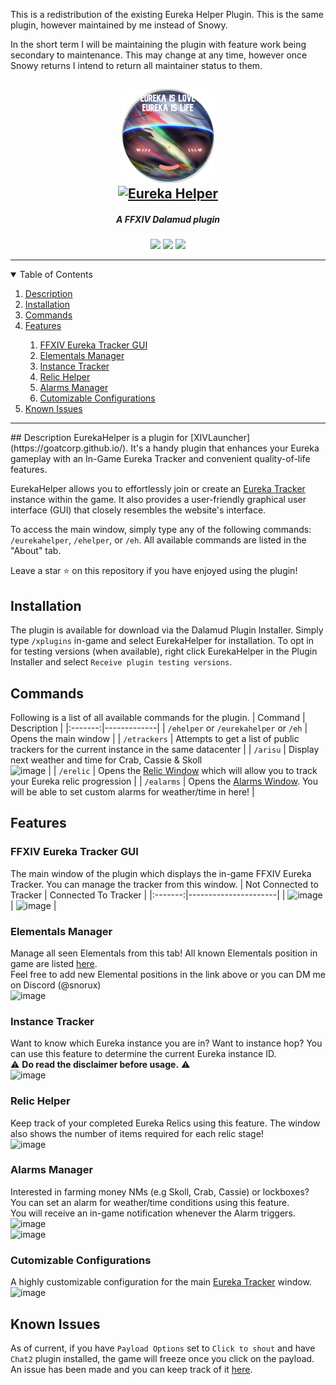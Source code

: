 This is a redistribution of the existing Eureka Helper Plugin. This is the same plugin, however maintained by me instead of Snowy.

In the short term I will be maintaining the plugin with feature work being secondary to maintenance. This may change at any time, however once Snowy returns I intend to return all maintainer status to them.

<section id="header" align="center">
  <h1>
    <img href="https://https://github.com/snorux/EurekaHelper" src="/EurekaHelper/Resources/icon.png" width="150px" />
    <br>
    <a href="https://git.io/typing-svg"><img src="https://readme-typing-svg.herokuapp.com?font=Patrick+Hand&size=50&duration=3000&pause=2000&center=true&vCenter=true&width=435&lines=Eureka+Helper" alt="Eureka Helper" /></a>
  </h1>
  <div align="center">
    <h5>A FFXIV Dalamud plugin</h5>
    <a href="https://github.com/snorux/EurekaHelper/tags"><img src="https://img.shields.io/github/v/tag/snorux/EurekaHelper?label=version&style=for-the-badge" /></a>
    <a href="https://github.com/snorux/EurekaHelper"><img src="https://img.shields.io/endpoint?style=for-the-badge&url=https://qzysathwfhebdai6xgauhz4q7m0mzmrf.lambda-url.us-east-1.on.aws/EurekaHelper" /></a>
    <a href="https://github.com/goatcorp/Dalamud"><img src="https://img.shields.io/badge/ffxiv-dalamud-red.svg?&style=for-the-badge" /></a>
  </div>
</section>

<hr>

<details open>
  <summary>
    <span>Table of Contents</span>
  </summary>
  <ol>
    <li><a href="#description">Description</a></li>
    <li><a href="#installation">Installation</a></li>
    <li><a href="#commands">Commands</a></li>
    <li><a href="#features">Features</a></li>
    <ol>
      <li><a href="#ffxiv-eureka-tracker-gui">FFXIV Eureka Tracker GUI</a></li>
      <li><a href="#elementals-manager">Elementals Manager</a></li>
      <li><a href="#instance-tracker">Instance Tracker</a></li>
      <li><a href="#relic-helper">Relic Helper</a></li>
      <li><a href="#alarms-manager">Alarms Manager</a></li>
      <li><a href="#cutomizable-configurations">Cutomizable Configurations</a></li>
    </ol>
    <li><a href="#known-issues">Known Issues</a></li>
  </ol>
</details>

<hr>
## Description
EurekaHelper is a plugin for [XIVLauncher](https://goatcorp.github.io/). It's a handy plugin that enhances your Eureka gameplay with an In-Game Eureka Tracker and convenient quality-of-life features.

EurekaHelper allows you to effortlessly join or create an [Eureka Tracker](https://ffxiv-eureka.com/) instance within the game. It also provides a user-friendly graphical user interface (GUI) that closely resembles the website's interface.

To access the main window, simply type any of the following commands: `/eurekahelper`, `/ehelper`, or `/eh`. All available commands are listed in the "About" tab.  

Leave a star ⭐ on this repository if you have enjoyed using the plugin!

## Installation
The plugin is available for download via the Dalamud Plugin Installer. Simply type `/xplugins` in-game and select EurekaHelper for installation.
To opt in for testing versions (when available), right click EurekaHelper in the Plugin Installer and select `Receive plugin testing versions`.

## Commands
Following is a list of all available commands for the plugin.
| Command | Description |
|:-------:|-------------|
| `/ehelper` or `/eurekahelper` or `/eh` | Opens the main window |
| `/etrackers` | Attempts to get a list of public trackers for the current instance in the same datacenter |
| `/arisu` | Display next weather and time for Crab, Cassie & Skoll<br>![image](https://github.com/snooooowy/EurekaHelper/assets/34697265/0b8d6af7-cf68-40c2-972c-dd194dd43c2a) |
| `/erelic` | Opens the [Relic Window](#relic-window) which will allow you to track your Eureka relic progression |
| `/ealarms` | Opens the [Alarms Window](#alarms-window). You will be able to set custom alarms for weather/time in here! |

## Features
### FFXIV Eureka Tracker GUI
The main window of the plugin which displays the in-game FFXIV Eureka Tracker. You can manage the tracker from this window.
| Not Connected to Tracker | Connected To Tracker |
|:-------:|----------------------|
| ![image](https://github.com/snooooowy/EurekaHelper/assets/34697265/b3b3ef48-407c-4cd6-be35-6f421e5a5b14) | ![image](https://github.com/snooooowy/EurekaHelper/assets/34697265/1ff96e27-5216-4059-8648-38845dbf0943) |

### Elementals Manager
Manage all seen Elementals from this tab! All known Elementals position in game are listed [here](https://github.com/snooooowy/EurekaHelper/issues/13).  
Feel free to add new Elemental positions in the link above or you can DM me on Discord (@snorux)  
![image](https://github.com/snooooowy/EurekaHelper/assets/34697265/5655c0f7-7df5-44ba-846c-58f87d542429)

### Instance Tracker
Want to know which Eureka instance you are in? Want to instance hop? You can use this feature to determine the current Eureka instance ID.  
⚠️ **Do read the disclaimer before usage.** ⚠️  
![image](https://github.com/snooooowy/EurekaHelper/assets/34697265/0a321213-5bd0-47c2-8727-21ef97c98ca2)

### Relic Helper
Keep track of your completed Eureka Relics using this feature. The window also shows the number of items required for each relic stage!  
![image](https://github.com/snooooowy/EurekaHelper/assets/34697265/36b6f09c-596b-48fb-a978-ae912b94efe8)

### Alarms Manager
Interested in farming money NMs (e.g Skoll, Crab, Cassie) or lockboxes? You can set an alarm for weather/time conditions using this feature.  
You will receive an in-game notification whenever the Alarm triggers.  
![image](https://github.com/snooooowy/EurekaHelper/assets/34697265/ae7e7c57-6ac2-4848-bf59-9991eaa57867)  
![image](https://github.com/snooooowy/EurekaHelper/assets/34697265/64460d46-f3ff-4ba9-b960-26533f3cb494)

### Cutomizable Configurations
A highly customizable configuration for the main [Eureka Tracker](#ffxiv-eureka-tracker-gui) window.  
![image](https://user-images.githubusercontent.com/34697265/235935187-97466b2a-7d35-485d-aee0-23f5da3d0955.png)

## Known Issues
As of current, if you have `Payload Options` set to `Click to shout` and have `Chat2` plugin installed, the game will freeze once you click on the payload.  
An issue has been made and you can keep track of it [here](https://github.com/ascclemens/plugin-issues/issues/60).